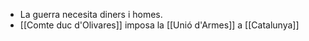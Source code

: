 - La guerra necesita diners i homes.
- [[Comte duc d'Olivares]] imposa la [[Unió d'Armes]] a [[Catalunya]]